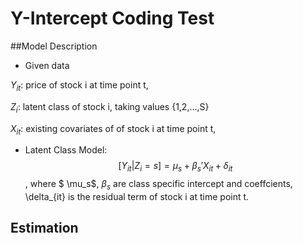 # Y-Intercept Coding Test

##Model Description
  
  - Given data
  
  $Y_{it}$: price of stock i at time point t,
  
  $Z_{i}$: latent class of stock i, taking values {1,2,...,S}
  
  $X_{it}$: existing covariates of of stock i at time point t,
  
  - Latent Class Model: $$[Y_{it}|Z_{i}=s] = \mu_s + \beta_s' X_{it} +\delta_{it}$$,
  where $ \mu_s$, $\beta_s$ are class specific intercept and coeffcients, \delta_{it} is the residual term of stock i at time point t.
  
## Estimation 
